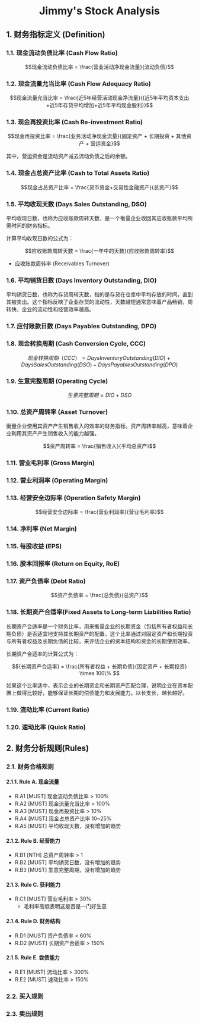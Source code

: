 # <center>Jimmy's Stock Analysis</center> <!-- omit in toc -->

## 1. 财务指标定义 (Definition)
### 1.1. 现金流动负债比率 (Cash Flow Ratio)
```math
现金流动负债比率 = \frac{营业活动净现金流量}{流动负债}
```
### 1.2. 现金流量允当比率 (Cash Flow Adequacy Ratio)
```math
现金流量允当比率 = \frac{近5年经营活动现金净流量}{(近5年平均资本支出+近5年存货平均增加+近5年平均现金股利)}
```
### 1.3. 现金再投资比率 (Cash Re-investment Ratio)
```math
现金再投资比率 = \frac{业务活动净现金流量}{固定资产 + 长期投资 + 其他资产 + 营运资金}
```
其中，营运资金是流动资产减去流动负债之后的余额。

### 1.4. 现金占总资产比率 (Cash to Total Assets Ratio)
```math
现金占总资产比率 = \frac{货币资金+交易性金融资产}{总资产}
```
### 1.5. 平均收现天数 (Days Sales Outstanding, DSO)
平均收现日数，也称为应收账款周转天数，是一个衡量企业收回其应收账款平均所需时间的财务指标。

计算平均收现日数的公式为：
```math
应收账款周转天数 = \frac{一年中的天数}{应收账款周转率}
```
- 应收账款周转率 (Receivables Turnover)

### 1.6. 平均销货日数 (Days Inventory Outstanding, DIO)
平均销货日数，也称为存货周转天数，指的是存货在仓库中平均存放的时间，直到其被卖出。这个指标反映了企业存货的流动性，天数越短通常意味着产品畅销，周转快，企业的流动性和经营效率越高。

### 1.7. 应付账款日数 (Days Payables Outstanding, DPO)

### 1.8. 现金转换周期 (Cash Conversion Cycle, CCC)
```math
现金转换周期（CCC） = Days Inventory Outstanding (DIO) + Days Sales Outstanding (DSO) − Days Payables Outstanding (DPO)
```

### 1.9. 生意完整周期 (Operating Cycle)
```math
生意完整周期 = DIO + DSO
```

### 1.10. 总资产周转率 (Asset Turnover)
衡量企业使用其资产产生销售收入的效率的财务指标。资产周转率越高，意味着企业利用其资产产生销售收入的能力越强。
```math
资产周转率 = \frac{销售收入}{平均总资产}
```

### 1.11. 营业毛利率 (Gross Margin)

### 1.12. 营业利润率 (Operating Margin)

### 1.13. 经营安全边际率 (Operation Safety Margin)
```math
经营安全边际率 = \frac{营业利润率}{营业毛利率}
```

### 1.14. 净利率 (Net Margin)

### 1.15. 每股收益 (EPS)

### 1.16. 股本回报率 (Return on Equity, RoE)

### 1.17. 资产负债率 (Debt Ratio)
```math
资产负债率 = \frac{总负债}{总资产}
```

### 1.18. 长期资产合适率(Fixed Assets to Long-term Liabilities Ratio)
长期资产合适率是一个财务比率，用来衡量企业的长期资金（包括所有者权益和长期负债）是否适宜地支持其长期资产的配置。这个比率通过对固定资产和长期投资与所有者权益及长期负债的比较，来评估企业的资本结构和资金的长期使用效率。

长期资产合适率的计算公式为：
```math
{长期资产合适率} = \frac{所有者权益 + 长期负债}{固定资产 + 长期投资} \times 100\% 
```

如果这个比率适中，表示企业的长期资金和长期资产匹配合理，说明企业在资本配置上做得比较好，能够保证长期的偿债能力和发展能力。以长支长，越长越好。

### 1.19. 流动比率 (Current Ratio)
### 1.20. 速动比率 (Quick Ratio)

## 2. 财务分析规则(Rules)
### 2.1. 财务合格规则
#### 2.1.1. Rule A. 现金流量
- R.A1 [MUST] 现金流动负债比率 > 100%
- R.A2 [MUST] 现金流量允当比率 > 100%
- R.A3 [MUST] 现金再投资比率 > 10%
- R.A4 [MUST] 现金占总资产比率 10~25%
- R.A5 [MUST] 平均收现天数，没有增加的趋势
  
#### 2.1.2. Rule B. 经营能力
- R.B1 [NTH] 总资产周转率 > 1
- R.B2 [MUST] 平均销货日数，没有增加的趋势  
- R.B3 [MUST] 生意完整周期，没有增加的趋势
 
#### 2.1.3. Rule C. 获利能力
- R.C1 [MUST] 营业毛利率 > 30%
  - 毛利率高低表明这是否是一门好生意

#### 2.1.4. Rule D. 财务结构
  - R.D1 [MUST] 资产负债率 < 60%
  - R.D2 [MUST] 长期资产合适率 > 150%


#### 2.1.5. Rule E. 尝债能力
  - R.E1 [MUST] 流动比率 > 300%
  - R.E2 [MUST] 速动比率 > 150%
  
### 2.2. 买入规则

### 2.3. 卖出规则

